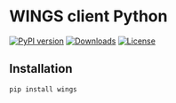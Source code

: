 # WINGS client Python

[![PyPI version](https://badge.fury.io/py/wings.svg)](https://pypi.org/project/wings/)
[![Downloads](https://img.shields.io/pypi/dm/wings.svg)](https://pypi.org/project/wings/)
[![License](https://img.shields.io/badge/License-Apache%202.0-blue.svg)](https://opensource.org/licenses/Apache-2.0)


## Installation

```bash
pip install wings
```
